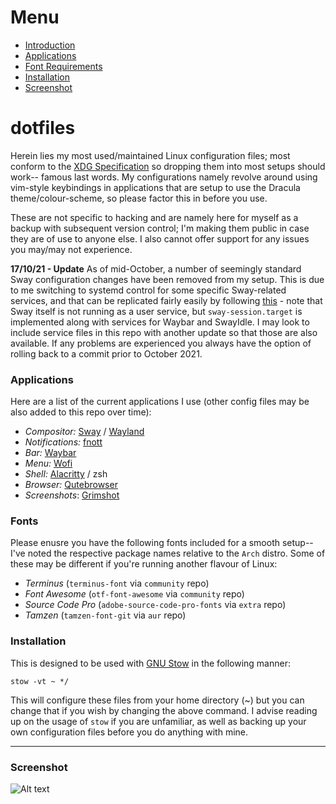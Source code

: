 # Menu

- [Introduction](#dotfiles)
- [Applications](#applications)
- [Font Requirements](#fonts)
- [Installation](#installation)
- [Screenshot](#screenshot)

# dotfiles

Herein lies my most used/maintained Linux configuration files; most conform to the [XDG Specification](https://wiki.archlinux.org/title/XDG_Base_Directory) so dropping them into most setups should work-- famous last words. My configurations namely revolve around using vim-style keybindings in applications that are setup to use the Dracula theme/colour-scheme, so please factor this in before you use.

These are not specific to hacking and are namely here for myself as a backup with subsequent version control; I'm making them public in case they are of use to anyone else. I also cannot offer support for any issues you may/may not experience.

**17/10/21 - Update**
As of mid-October, a number of seemingly standard Sway configuration changes have been removed from my setup. This is due to me switching to systemd control for some specific Sway-related services, and that can be replicated fairly easily by following [this](https://github.com/swaywm/sway/wiki/Systemd-integration) - note that Sway itself is not running as a user service, but `sway-session.target` is implemented along with services for Waybar and SwayIdle. I may look to include service files in this repo with another update so that those are also available. If any problems are experienced you always have the option of rolling back to a commit prior to October 2021.

### Applications

Here are a list of the current applications I use (other config files may be also added to this repo over time):

- *Compositor:* [Sway](https://github.com/swaywm/sway) / [Wayland](https://github.com/wayland-project/wayland)
- *Notifications:* [fnott](https://gitlab.com/dnkl/fnott)
- *Bar:* [Waybar](https://github.com/Alexays/Waybar)
- *Menu:* [Wofi](https://hg.sr.ht/~scoopta/wofi)
- *Shell:* [Alacritty](https://github.com/alacritty/alacritty) / zsh
- *Browser:* [Qutebrowser](https://github.com/qutebrowser/qutebrowser)
- *Screenshots*: [Grimshot](https://github.com/swaywm/sway/blob/master/contrib/grimshot)
### Fonts

Please enusre you have the following fonts included for a smooth setup-- I've noted the respective package names relative to the `Arch` distro. Some of these may be different if you're running another flavour of Linux:

- *Terminus* (`terminus-font` via `community` repo)
- *Font Awesome* (`otf-font-awesome` via `community` repo)
- *Source Code Pro* (`adobe-source-code-pro-fonts` via `extra` repo)
- *Tamzen* (`tamzen-font-git` via `aur` repo)

### Installation

This is designed to be used with [GNU Stow](https://www.gnu.org/software/stow/) in the following manner:

`stow -vt ~ */`

This will configure these files from your home directory (~) but you can change that if you wish by changing the above command. I advise reading up on the usage of `stow` if you are unfamiliar, as well as backing up your own configuration files before you do anything with mine.

***

### Screenshot

![Alt text](https://raw.github.com/5ysk3y/dotfiles/master/screenshot.png)

